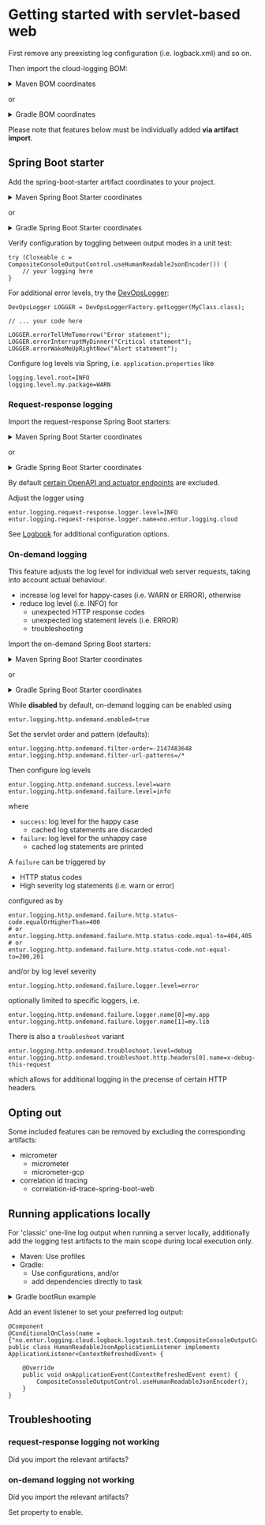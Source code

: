 # Getting started with servlet-based web
First remove any preexisting log configuration (i.e. logback.xml) and so on.

Then import the cloud-logging BOM:

<details>
  <summary>Maven BOM coordinates</summary>

Add

```xml
<cloud-logging.version>2.0.x</cloud-logging>
```

and

```xml
<dependency>
    <groupId>no.entur.logging.cloud</groupId>
    <artifactId>bom</artifactId>
    <version>${cloud-logging.version}</version>
    <type>pom</type>
    <scope>import</scope>    
</dependency>
```

</details>

or

<details>
  <summary>Gradle BOM coordinates</summary>

For

```groovy
ext {
   cloudLoggingVersion = '2.0.x'
}
```

add

```groovy
implementation platform("no.entur.logging.cloud:bom:${cloudLoggingVersion}")
testImplementation platform("no.entur.logging.cloud:bom:${cloudLoggingVersion}")
```
</details>

Please note that features below must be individually added __via artifact import__.

## Spring Boot starter
Add the spring-boot-starter artifact coordinates to your project.

<details>
  <summary>Maven Spring Boot Starter coordinates</summary>

```xml
<dependency>
    <groupId>no.entur.logging.cloud</groupId>
    <artifactId>spring-boot-starter-gcp-web</artifactId>
</dependency>
<dependency>
    <groupId>no.entur.logging.cloud</groupId>
    <artifactId>spring-boot-starter-gcp-web-test</artifactId>
    <scope>test</scope>
</dependency>
```

</details>

or

<details>
  <summary>Gradle Spring Boot Starter coordinates</summary>

```groovy
implementation ("no.entur.logging.cloud:spring-boot-starter-gcp-web")
testImplementation ("no.entur.logging.cloud:spring-boot-starter-gcp-web-test")
```
</details>

Verify configuration by toggling between output modes in a unit test:

```
try (Closeable c = CompositeConsoleOutputControl.useHumanReadableJsonEncoder()) {
    // your logging here
}
```

For additional error levels, try the [DevOpsLogger](../api):

```
DevOpsLogger LOGGER = DevOpsLoggerFactory.getLogger(MyClass.class);

// ... your code here

LOGGER.errorTellMeTomorrow("Error statement");
LOGGER.errorInterruptMyDinner("Critical statement");
LOGGER.errorWakeMeUpRightNow("Alert statement");
```

Configure log levels via Spring, i.e. `application.properties` like

```
logging.level.root=INFO
logging.level.my.package=WARN
```

### Request-response logging 
Import the request-response Spring Boot starters:

<details>
  <summary>Maven Spring Boot Starter coordinates</summary>

```xml
<dependency>
    <groupId>no.entur.logging.cloud</groupId>
    <artifactId>request-response-spring-boot-starter-gcp-web</artifactId>
</dependency>
<dependency>
    <groupId>no.entur.logging.cloud</groupId>
    <artifactId>request-response-spring-boot-starter-gcp-web-test</artifactId>
    <scope>test</scope>
</dependency>
```

</details>

or

<details>
  <summary>Gradle Spring Boot Starter coordinates</summary>

```groovy
implementation ("no.entur.logging.cloud:request-response-spring-boot-starter-gcp-web")
testImplementation ("no.entur.logging.cloud:request-response-spring-boot-starter-gcp-web-test")
```
</details>

By default [certain OpenAPI and actuator endpoints](../gcp/request-response-spring-boot-starter-gcp-web/src/main/resources/logbook.gcp.web.properties) are excluded. 

Adjust the logger using

```
entur.logging.request-response.logger.level=INFO
entur.logging.request-response.logger.name=no.entur.logging.cloud
```

See [Logbook](https://github.com/zalando/logbook) for additional configuration options.

### On-demand logging
This feature adjusts the log level for individual web server requests, taking into account actual behaviour. 

 * increase log level for happy-cases (i.e. WARN or ERROR), otherwise  
 * reduce log level (i.e. INFO) for
   * unexpected HTTP response codes
   * unexpected log statement levels (i.e. ERROR)
   * troubleshooting

Import the on-demand Spring Boot starters:

<details>
  <summary>Maven Spring Boot Starter coordinates</summary>

```xml
<dependency>
    <groupId>no.entur.logging.cloud</groupId>
    <artifactId>on-demand-spring-boot-starter-gcp-web</artifactId>
</dependency>
```

</details>

or

<details>
  <summary>Gradle Spring Boot Starter coordinates</summary>

```groovy
implementation ("no.entur.logging.cloud:on-demand-spring-boot-starter-gcp-web")
```
</details>

While __disabled__ by default, on-demand logging can be enabled using

```
entur.logging.http.ondemand.enabled=true
```

Set the servlet order and pattern (defaults):

```
entur.logging.http.ondemand.filter-order=-2147483648
entur.logging.http.ondemand.filter-url-patterns=/*
```

Then configure log levels

```
entur.logging.http.ondemand.success.level=warn
entur.logging.http.ondemand.failure.level=info
```

where 

 * `success`: log level for the happy case 
   * cached log statements are discarded 
 * `failure`: log level for the unhappy case
   * cached log statements are printed

A `failure` can be triggered by

 * HTTP status codes
 * High severity log statements (i.e. warn or error) 

configured as by

``` 
entur.logging.http.ondemand.failure.http.status-code.equalOrHigherThan=400
# or
entur.logging.http.ondemand.failure.http.status-code.equal-to=404,405
# or
entur.logging.http.ondemand.failure.http.status-code.not-equal-to=200,201
```

and/or by log level severity

``` 
entur.logging.http.ondemand.failure.logger.level=error
```

optionally limited to specific loggers, i.e.

```
entur.logging.http.ondemand.failure.logger.name[0]=my.app
entur.logging.http.ondemand.failure.logger.name[1]=my.lib
```

There is also a `troubleshoot` variant

```
entur.logging.http.ondemand.troubleshoot.level=debug
entur.logging.http.ondemand.troubleshoot.http.headers[0].name=x-debug-this-request
```

which allows for additional logging in the precense of certain HTTP headers.

## Opting out
Some included features can be removed by excluding the corresponding artifacts:

 * micrometer
   * micrometer
   * micrometer-gcp
 * correlation id tracing
   * correlation-id-trace-spring-boot-web

## Running applications locally
For 'classic' one-line log output when running a server locally, additionally add the logging test artifacts to the main scope during local execution only.

 * Maven: Use profiles
 * Gradle:
   * Use configurations, and/or
   * add dependencies directly to task

<details>
  <summary>Gradle bootRun example</summary>

```groovy
dependencies {
   // Setup HumanReadableJsonApplicationListener without reflection
   compileOnly("no.entur.logging.cloud:test-logback") { transitive = false }
}

tasks.register("logPlainly") {
   dependencies {
      implementation("no.entur.logging.cloud:request-response-spring-boot-starter-gcp-web-test")
      implementation("no.entur.logging.cloud:spring-boot-starter-gcp-web-test")
   }
}

tasks.withType(JavaExec).configureEach {
   dependsOn("logPlainly")
}
```

</details>

Add an event listener to set your preferred log output:

```
@Component
@ConditionalOnClass(name = {"no.entur.logging.cloud.logback.logstash.test.CompositeConsoleOutputControl"})
public class HumanReadableJsonApplicationListener implements ApplicationListener<ContextRefreshedEvent> {

    @Override
    public void onApplicationEvent(ContextRefreshedEvent event) {
        CompositeConsoleOutputControl.useHumanReadableJsonEncoder();
    }
}
```

## Troubleshooting

### request-response logging not working
Did you import the relevant artifacts?

### on-demand logging not working
Did you import the relevant artifacts? 

Set property to enable.


